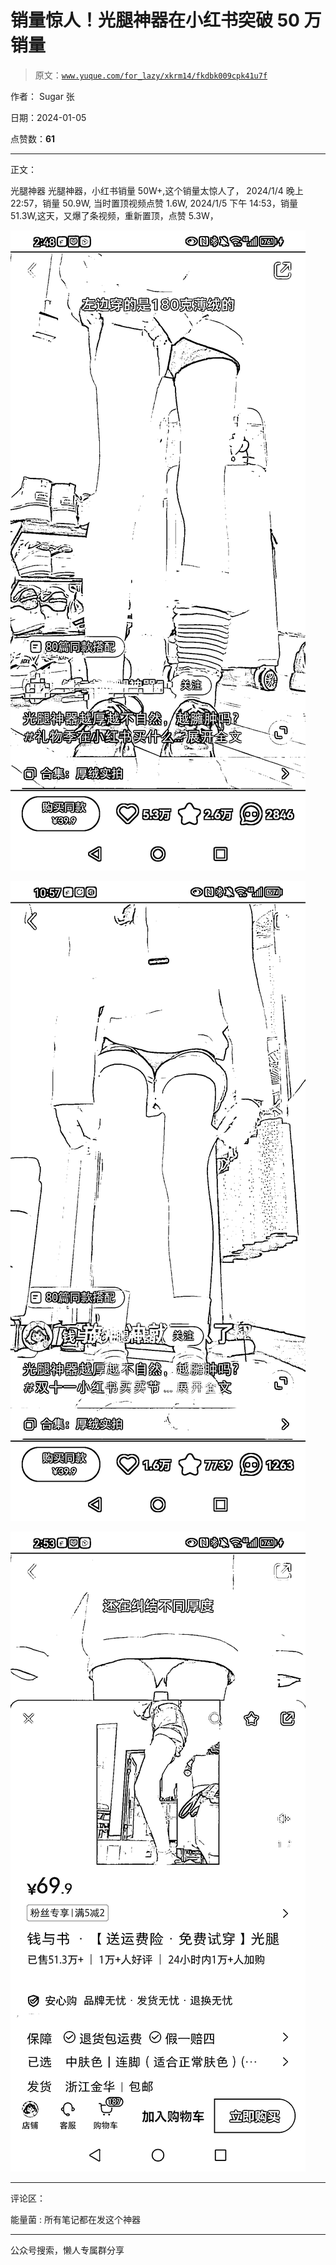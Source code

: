 # 销量惊人！光腿神器在小红书突破 50 万销量

> 原文：[`www.yuque.com/for_lazy/xkrm14/fkdbk009cpk41u7f`](https://www.yuque.com/for_lazy/xkrm14/fkdbk009cpk41u7f)

作者： Sugar 张

日期：2024-01-05

点赞数：**61**

* * *

正文：

光腿神器 光腿神器，小红书销量 50W+,这个销量太惊人了， 2024/1/4 晚上 22:57，销量 50.9W, 当时置顶视频点赞 1.6W, 2024/1/5
下午 14:53，销量 51.3W,这天，又爆了条视频，重新置顶，点赞 5.3W，

![](img/6e506534c1a45cf8399ba92328bb2786.png)

![](img/fdf860bb0d99e85147ccff7d1217a192.png)

![](img/5ede1d31656abeb227b90bc767d759e3.png)

* * *

评论区：

能量菌 : 所有笔记都在发这个神器

* * *

公众号搜索，懒人专属群分享